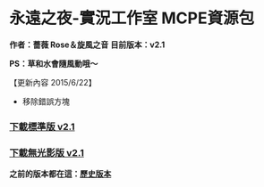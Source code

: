 # 永遠之夜-實況工作室 MCPE資源包
__作者：薔薇 Rose＆旋風之音__
__目前版本：v2.1__

__PS：草和水會隨風動哦～__

【更新內容 2015/6/22】
* 移除錯誤方塊

### [下載標準版 v2.1](https://goo.gl/UmdvTO)
### [下載無光影版 v2.1](https://goo.gl/w5Hccc)

__之前的版本都在這：[歷史版本](https://goo.gl/l0AqFW)__
